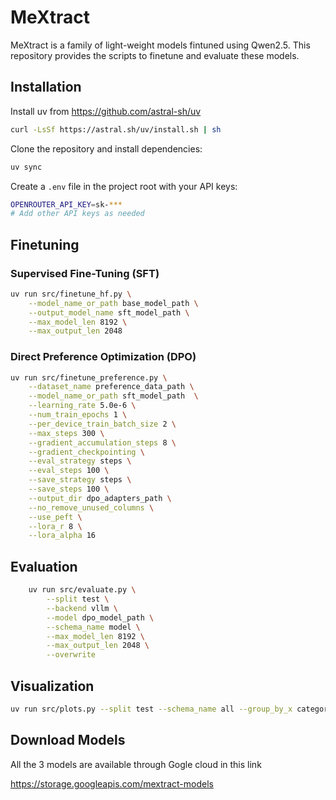 # MeXtract

MeXtract is a family of light-weight models fintuned using Qwen2.5. This repository provides the scripts to finetune and evaluate these models.

## Installation

Install uv from https://github.com/astral-sh/uv

```bash
curl -LsSf https://astral.sh/uv/install.sh | sh
```

Clone the repository and install dependencies:

```bash
uv sync
```

Create a `.env` file in the project root with your API keys:

```bash
OPENROUTER_API_KEY=sk-***
# Add other API keys as needed
```
## Finetuning 

### Supervised Fine-Tuning (SFT)

```bash
uv run src/finetune_hf.py \
    --model_name_or_path base_model_path \
    --output_model_name sft_model_path \
    --max_model_len 8192 \
    --max_output_len 2048
```

### Direct Preference Optimization (DPO)

```bash
uv run src/finetune_preference.py \
    --dataset_name preference_data_path \
    --model_name_or_path sft_model_path  \
    --learning_rate 5.0e-6 \
    --num_train_epochs 1 \
    --per_device_train_batch_size 2 \
    --max_steps 300 \
    --gradient_accumulation_steps 8 \
    --gradient_checkpointing \
    --eval_strategy steps \
    --eval_steps 100 \
    --save_strategy steps \
    --save_steps 100 \
    --output_dir dpo_adapters_path \
    --no_remove_unused_columns \
    --use_peft \
    --lora_r 8 \
    --lora_alpha 16
```

## Evaluation

```bash
    uv run src/evaluate.py \
        --split test \
        --backend vllm \
        --model dpo_model_path \
        --schema_name model \
        --max_model_len 8192 \
        --max_output_len 2048 \
        --overwrite
```

## Visualization 

```bash
uv run src/plots.py --split test --schema_name all --group_by_x category
```

## Download Models 

All the 3 models are available through Gogle cloud in this link 

https://storage.googleapis.com/mextract-models